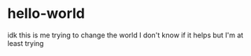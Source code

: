 # hello-world
idk 
this is me trying to change the world
I don't know if it helps but I'm at least trying
